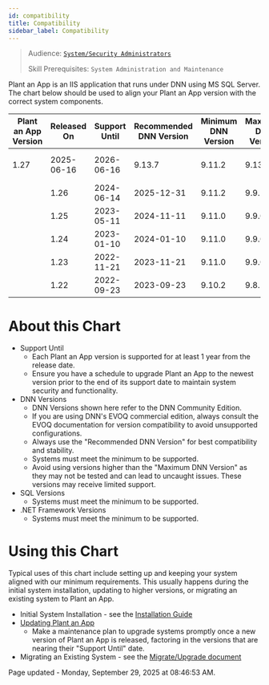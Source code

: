 ```yaml
---
id: compatibility
title: Compatibility
sidebar_label: Compatibility
---
```


> Audience: [`System/Security Administrators`](/docs/audience#systemsecurity-administrators)
> 
> Skill Prerequisites: `System Administration and Maintenance`

Plant an App is an IIS application that runs under DNN using MS SQL Server.  The chart below should be used to align your Plant an App version with the correct system components.


| Plant an App Version | Released On | Support Until | Recommended DNN Version | Minimum DNN Version | Maximum DNN Version | Minimum SQL Version | Minimum .NET Framework | Notes |
| -------------------- | ----------- | ------------- | ----------------------- | --------------------| ------------------- | ------------------- | ---------------------- | ----- |
 | 1.27 | 2025-06-16 | 2026-06-16 | 9.13.7 | 9.11.2 | 9.13.7 | SQL Server 2016 | 4.7.2 |  |
                | 1.26 | 2024-06-14 | 2025-12-31 | 9.11.2 | 9.9.1 | 9.13.7 | SQL Server 2012 | 4.7.2 |  |
                | 1.25 | 2023-05-11 | 2024-11-11 | 9.11.0 | 9.9.0 | 9.11.3 | SQL Server 2012 | 4.7.2 |  |
                | 1.24 | 2023-01-10 | 2024-01-10 | 9.11.0 | 9.9.0 | 9.11.3 | SQL Server 2012 | 4.7.2 |  |
                | 1.23 | 2022-11-21 | 2023-11-21 | 9.11.0 | 9.9.0 | 9.11.0 | SQL Server 2012 | 4.7.2 |  |
                | 1.22 | 2022-09-23 | 2023-09-23 | 9.10.2 | 9.8.1 | 9.10.6 | SQL Server 2012 | 4.7.2 |  |
                


# About this Chart
- Support Until
  - Each Plant an App version is supported for at least 1 year from the release date.  
  - Ensure you have a schedule to upgrade Plant an App to the newest version prior to the end of its support date to maintain system security and functionality.
- DNN Versions
  - DNN Versions shown here refer to the DNN Community Edition.
  - If you are using DNN's EVOQ commercial edition, always consult the EVOQ documentation for version compatibility to avoid unsupported configurations.
  - Always use the "Recommended DNN Version" for best compatibility and stability.
  - Systems must meet the minimum to be supported.
  - Avoid using versions higher than the "Maximum DNN Version" as they may not be tested and can lead to uncaught issues. These versions may receive limited support.
- SQL Versions
  - Systems must meet the minimum to be supported.
- .NET Framework Versions
  - Systems must meet the minimum to be supported.

# Using this Chart
Typical uses of this chart include setting up and keeping your system aligned with our minimum requirements. This usually happens during the initial system installation, updating to higher versions, or migrating an existing system to Plant an App.
- Initial System Installation - see the [Installation Guide](https://learn.plantanapp.com/docs/current/general/installation-guide)
- [Updating Plant an App](https://learn.plantanapp.com/docs/current/updates/updating-plant-an-app)
  - Make a maintenance plan to upgrade systems promptly once a new version of Plant an App is released, factoring in the versions that are nearing their "Support Until" date.
- Migrating an Existing System - see the [Migrate/Upgrade document](https://learn.plantanapp.com/docs/current/important-notes/upgrading-dnnsharp-to-plant-an-app) 

Page updated - Monday, September 29, 2025 at 08:46:53 AM.
